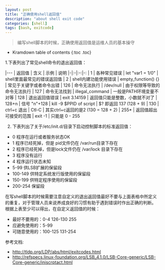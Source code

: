 ```yaml
---
layout: post
title: "正确使用shell返回值"
description: "about shell exit code"
categories: [shell]
tags: [bash, exitcode]
---
```


> 编写shell脚本的时候，正确使用返回值是运维人员的基本操守

* Kramdown table of contents
{:toc .toc}

1.下表列出了常见shell命令的退出返回值：

|---
| 返回值 | 含义 | 示例 | 说明
|-|:-|:-:|-:
| 1  |  各种常见错误 |   let "var1 = 1/0"  |  shell里面最常见的错误返回值
| 2  |  shell内建功能使用错误 |   empty_function() {}  |  常见于关键字或者命令出错
| 126 |   命令无法执行 |   /dev/null  |  由于权限等导致的命令无法执行
| 127 |   命令无法找到 |   illegal_command |   一般是PATH环境变量不对等
| 128 |   退出返回值错误 |   exit 3.14159  |  返回值只能是整数，小数就不对了
| 128+n |    信号 "n"+128 |   kill -9 $PPID of script |   $? 即返回 137 (128 + 9)
| 130 |   ctrl+c 退出 |   Ctl-C  |  其实ctrl+c返回的是2 (130 = 128 + 2)
| 255* |   返回值超出可接受的范围 |   exit  -1 |   只能是 0 - 255

2. 下表列出了关于/etc/init.d/目录下启动控制脚本的标准返回值：

* 0    程序在运行或者服务状态OK
* 1    程序已经死掉，但是 pid文件仍在 /var/run目录下存在
* 2    程序已经死掉，但是lock文件仍在 /var/lock 目录下存在
* 3    程序没有运行
* 4    程序运行状态未知
* 5-99    供LSB扩展的保留段
* 100-149    供特定系统发行版使用的保留段
* 150-199    供特定程序使用的保留段
* 200-254    保留段

在写shell脚本的时候需要注意自定义的退出返回值最好不要与上面表格中所定义的重复，对于管理人员来说养成良好的习惯有助于遇到错误时作出正确的判断。
根据上表至少可以得出，在自定义返回值的时候：
- 最好不要用的：0-4 126-130 255
- 应避免使用的：5-99
- 可随意使用的：100-125 131-254

参考文档:
- http://tldp.org/LDP/abs/html/exitcodes.html
- http://refspecs.linux-foundation.org/LSB_4.1.0/LSB-Core-generic/LSB-Core-generic/iniscrptact.html
